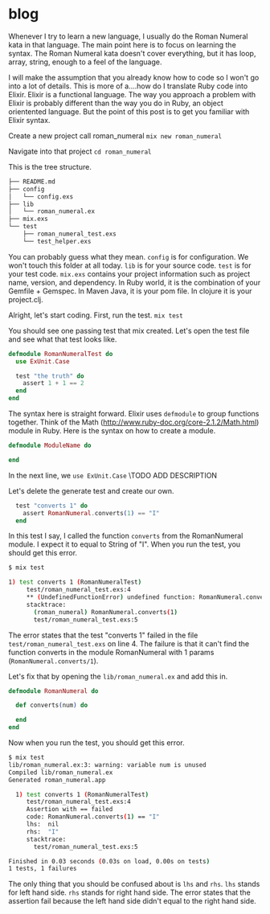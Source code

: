 blog
====
Whenever I try to learn a new language, I usually do the Roman Numeral kata in that language. The main point here is to focus on learning the syntax. The Roman Numeral kata doesn't cover everything, but it has loop, array, string, enough to a feel of the language. 

I will make the assumption that you already know how to code so I won't go into a lot of details. This is more of a....how do I translate Ruby code into Elixir. Elixir is a functional language. The way you approach a problem with Elixir is probably different than the way you do in Ruby, an object orientented language. But the point of this post is to get you familiar with Elixir syntax. 

Create a new project call roman_numeral
`mix new roman_numeral`

Navigate into that project
`cd roman_numeral`

This is the tree structure. 
```bash
├── README.md
├── config
│   └── config.exs
├── lib
│   └── roman_numeral.ex
├── mix.exs
└── test
    ├── roman_numeral_test.exs
    └── test_helper.exs
```
You can probably guess what they mean. 
`config` is for configuration. We won't touch this folder at all today.
`lib` is for your source code.
`test` is for your test code.
`mix.exs` contains your project information such as project name, version, and dependency. In Ruby world, it is the combination of your Gemfile + Gemspec. In Maven Java, it is your pom file. In clojure it is your project.clj.

Alright, let's start coding.
First, run the test.
`mix test`

You should see one passing test that mix created. Let's open the test file and see what that test looks like. 
```elixir 
defmodule RomanNumeralTest do
  use ExUnit.Case

  test "the truth" do
    assert 1 + 1 == 2
  end
end
```
The syntax here is straight forward. Elixir uses `defmodule` to group functions together. Think of the Math (http://www.ruby-doc.org/core-2.1.2/Math.html) module in Ruby. Here is the syntax on how to create a module.
```elixir
defmodule ModuleName do

end
```
In the next line, we `use ExUnit.Case` \\TODO ADD DESCRIPTION

Let's delete the generate test and create our own. 

```elixir
  test "converts 1" do
    assert RomanNumeral.converts(1) == "I"
  end
```
In this test I say, I called the function `converts` from the RomanNumeral module. I expect it to equal to String of "I". When you run the test, you should get this error.

```bash
$ mix test

1) test converts 1 (RomanNumeralTest)
     test/roman_numeral_test.exs:4
     ** (UndefinedFunctionError) undefined function: RomanNumeral.converts/1
     stacktrace:
       (roman_numeral) RomanNumeral.converts(1)
       test/roman_numeral_test.exs:5
```
The error states that the test "converts 1" failed in the file `test/roman_numeral_test.exs` on line 4. The failure is that it can't find the function converts in the module RomanNumeral with 1 params (`RomanNumeral.converts/1`). 

Let's fix that by opening the `lib/roman_numeral.ex` and add this in.

```elixir
defmodule RomanNumeral do

  def converts(num) do

  end
end
```

Now when you run the test, you should get this error.
```bash
$ mix test
lib/roman_numeral.ex:3: warning: variable num is unused
Compiled lib/roman_numeral.ex
Generated roman_numeral.app

  1) test converts 1 (RomanNumeralTest)
     test/roman_numeral_test.exs:4
     Assertion with == failed
     code: RomanNumeral.converts(1) == "I"
     lhs:  nil
     rhs:  "I"
     stacktrace:
       test/roman_numeral_test.exs:5

Finished in 0.03 seconds (0.03s on load, 0.00s on tests)
1 tests, 1 failures

```
The only thing that you should be confused about is `lhs` and `rhs`. `lhs` stands for left hand side. `rhs` stands for right hand side. The error states that the assertion fail because the left hand side didn't equal to the right hand side.
